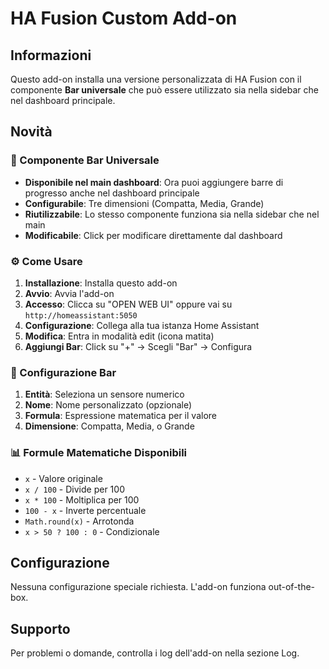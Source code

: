 # HA Fusion Custom Add-on

## Informazioni

Questo add-on installa una versione personalizzata di HA Fusion con il componente **Bar universale** che può essere utilizzato sia nella sidebar che nel dashboard principale.

## Novità

### 🎯 Componente Bar Universale

- **Disponibile nel main dashboard**: Ora puoi aggiungere barre di progresso anche nel dashboard principale
- **Configurabile**: Tre dimensioni (Compatta, Media, Grande)
- **Riutilizzabile**: Lo stesso componente funziona sia nella sidebar che nel main
- **Modificabile**: Click per modificare direttamente dal dashboard

### ⚙️ Come Usare

1. **Installazione**: Installa questo add-on
2. **Avvio**: Avvia l'add-on
3. **Accesso**: Clicca su "OPEN WEB UI" oppure vai su `http://homeassistant:5050`
4. **Configurazione**: Collega alla tua istanza Home Assistant
5. **Modifica**: Entra in modalità edit (icona matita)
6. **Aggiungi Bar**: Click su "+" → Scegli "Bar" → Configura

### 🔧 Configurazione Bar

1. **Entità**: Seleziona un sensore numerico
2. **Nome**: Nome personalizzato (opzionale)
3. **Formula**: Espressione matematica per il valore
4. **Dimensione**: Compatta, Media, o Grande

### 📊 Formule Matematiche Disponibili

- `x` - Valore originale
- `x / 100` - Divide per 100
- `x * 100` - Moltiplica per 100
- `100 - x` - Inverte percentuale
- `Math.round(x)` - Arrotonda
- `x > 50 ? 100 : 0` - Condizionale

## Configurazione

Nessuna configurazione speciale richiesta. L'add-on funziona out-of-the-box.

## Supporto

Per problemi o domande, controlla i log dell'add-on nella sezione Log.
